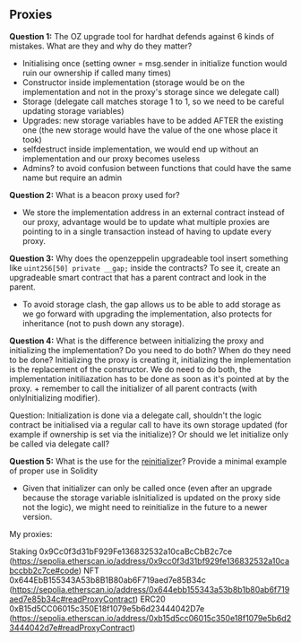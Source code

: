 ## Proxies

**Question 1:** The OZ upgrade tool for hardhat defends against 6 kinds of mistakes. What are they and why do they matter?
- Initialising once (setting owner = msg.sender in initialize function would ruin our ownership if called many times)
- Constructor inside implementation (storage would be on the implementation and not in the proxy's storage since we delegate call)
- Storage (delegate call matches storage 1 to 1, so we need to be careful updating storage variables)
- Upgrades: new storage variables have to be added AFTER the existing one (the new storage would have the value of the one whose place it took)
- selfdestruct inside implementation, we would end up without an implementation and our proxy becomes useless
- Admins? to avoid confusion between functions that could have the same name but require an admin

**Question 2:** What is a beacon proxy used for?
- We store the implementation address in an external contract instead of our proxy, advantage would be to update what multiple proxies are pointing to in a single transaction instead of having to update every proxy.

**Question 3:** Why does the openzeppelin upgradeable tool insert something like `uint256[50] private __gap;` inside the contracts? To see it, create an upgradeable smart contract that has a parent contract and look in the parent.
- To avoid storage clash, the gap allows us to be able to add storage as we go forward with upgrading the implementation, also protects for inheritance (not to push down any storage).

**Question 4:** What is the difference between initializing the proxy and initializing the implementation? Do you need to do both? When do they need to be done?
Initializing the proxy is creating it, initializing the implementation is the replacement of the constructor. We do need to do both, the implementation initiliazation has to be done as soon as it's pointed at by the proxy. + remember to call the initializer of all parent contracts (with onlyInitializing modifier).

Question: Initialization is done via a delegate call, shouldn't the logic contract be initialised via a regular call to have its own storage updated (for example if ownership is set via the initialize)? Or should we let initialize only be called via delegate call?

**Question 5:** What is the use for the [reinitializer](https://github.com/OpenZeppelin/openzeppelin-contracts-upgradeable/blob/master/contracts/proxy/utils/Initializable.sol#L119)? Provide a minimal example of proper use in Solidity
- Given that initializer can only be called once (even after an upgrade because the storage variable isInitialized is updated on the proxy side not the logic), we might need to reinitialize in the future to a newer version.


My proxies:

Staking 0x9Cc0f3d31bF929Fe136832532a10caBcCbB2c7ce (https://sepolia.etherscan.io/address/0x9cc0f3d31bf929fe136832532a10cabccbb2c7ce#code)
NFT 0x644EbB155343A53b8B1B80ab6F719aed7e85B34c (https://sepolia.etherscan.io/address/0x644ebb155343a53b8b1b80ab6f719aed7e85b34c#readProxyContract)
ERC20 0xB15d5CC06015c350E18f1079e5b6d23444042D7e (https://sepolia.etherscan.io/address/0xb15d5cc06015c350e18f1079e5b6d23444042d7e#readProxyContract)
